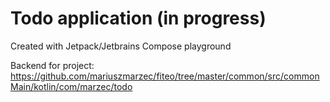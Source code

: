 # Todo application (in progress)
Created with Jetpack/Jetbrains Compose playground

Backend for project: https://github.com/mariuszmarzec/fiteo/tree/master/common/src/commonMain/kotlin/com/marzec/todo
